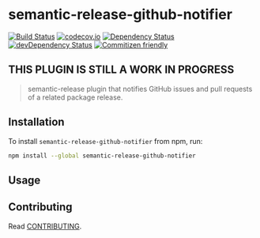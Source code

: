 # semantic-release-github-notifier

[![Build Status](https://travis-ci.org/hbetts/semantic-release-github-notifier.svg?branch=master)](https://travis-ci.org/hbetts/semantic-release-github-notifier)
[![codecov.io](https://codecov.io/github/hbetts/semantic-release-github-notifier/coverage.svg?branch=master)](https://codecov.io/github/hbetts/semantic-release-github-notifier?branch=master)
[![Dependency Status](https://david-dm.org/hbetts/semantic-release-github-notifier.svg)](https://david-dm.org/hbetts/semantic-release-github-notifier)
[![devDependency Status](https://david-dm.org/hbetts/semantic-release-github-notifier/dev-status.svg)](https://david-dm.org/hbetts/semantic-release-github-notifier#info=devDependencies)
[![Commitizen friendly](https://img.shields.io/badge/commitizen-friendly-brightgreen.svg)](http://commitizen.github.io/cz-cli/)

## THIS PLUGIN IS STILL A WORK IN PROGRESS

> semantic-release plugin that notifies GitHub issues and pull requests of a related package release.

## Installation

To install `semantic-release-github-notifier` from npm, run:

```bash
npm install --global semantic-release-github-notifier
```

## Usage



## Contributing

Read [CONTRIBUTING](CONTRIBUTING.md).
